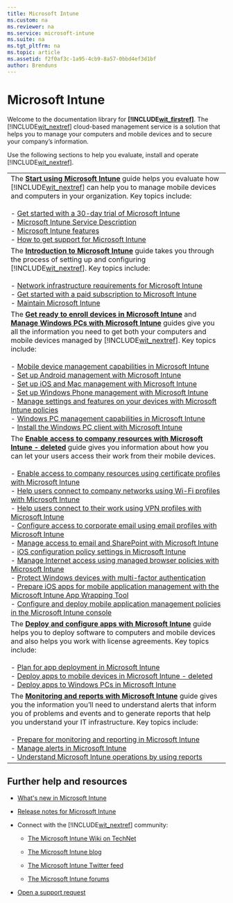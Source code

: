 ```yaml
---
title: Microsoft Intune
ms.custom: na
ms.reviewer: na
ms.service: microsoft-intune
ms.suite: na
ms.tgt_pltfrm: na
ms.topic: article
ms.assetid: f2f0af3c-1a95-4cb9-8a57-0bbd4ef3d1bf
author: Brenduns
---
```

# Microsoft Intune
Welcome to the documentation library for **[!INCLUDE[wit_firstref](./includes/wit_firstref_md.md)]**. The [!INCLUDE[wit_nextref](./includes/wit_nextref_md.md)] cloud-based management service is a solution that helps you to manage your computers and mobile devices and to secure your company’s information.

Use the following sections to help you evaluate, install and operate [!INCLUDE[wit_nextref](./includes/wit_nextref_md.md)].

||
|-|
|The **[Start using Microsoft Intune](start-using-microsoft-intune.md)** guide helps you evaluate how [!INCLUDE[wit_nextref](./includes/wit_nextref_md.md)] can help you to manage mobile devices and computers in your organization. Key topics include:<br /><br />-   [Get started with a 30-day trial of Microsoft Intune](Get-started-with-a-30-day-trial-of-microsoft-intune.md)<br />-   [Microsoft Intune Service Description](microsoft-intune-service-description.md)<br />-   [Microsoft Intune features](microsoft-intune-features.md)<br />-   [How to get support for Microsoft Intune](how-to-get-support-for-microsoft-intune.md)|
|The **[Introduction to Microsoft Intune](introduction-to-microsoft-intune.md)** guide takes you through the process of setting up and configuring [!INCLUDE[wit_nextref](./includes/wit_nextref_md.md)]. Key topics include:<br /><br />-   [Network infrastructure requirements for Microsoft Intune](network-infrastructure-requirements-for-microsoft-intune.md)<br />-   [Get started with a paid subscription to Microsoft Intune](get-started-with-a-paid-subscription-to-microsoft-intune.md)<br />-   [Maintain Microsoft Intune](maintain-microsoft-intune.md)|
|The **[Get ready to enroll devices in Microsoft Intune](get-ready-to-enroll-devices-in-microsoft-intune.md)** and **[Manage Windows PCs with Microsoft Intune](manage-windows-pcs-with-microsoft-intune.md)** guides give you all the information you need to get both your computers and mobile devices managed by [!INCLUDE[wit_nextref](./includes/wit_nextref_md.md)]. Key topics include:<br /><br />-   [Mobile device management capabilities in Microsoft Intune](mobile-device-management-capabilities-in-microsoft-intune.md)<br />-   [Set up Android management with Microsoft Intune](set-up-android-management-with-microsoft-intune.md)<br />-   [Set up iOS and Mac management with Microsoft Intune](set-up-ios-and-mac-management-with-microsoft-intune.md)<br />-   [Set up Windows Phone management with Microsoft Intune](set-up-windows-phone-management-with-microsoft-intune.md)<br />-   [Manage settings and features on your devices with Microsoft Intune policies](manage-settings-and-features-on-your-devices-with-microsoft-intune-policies.md)<br />-   [Windows PC management capabilities in Microsoft Intune](windows-pc-management-capabilities-in-microsoft-intune.md)<br />-   [Install the Windows PC client with Microsoft Intune](install-the-windows-pc-client-with-microsoft-intune.md)|
|The **[Enable access to company resources with Microsoft Intune - deleted](enable-access-to-company-resources-with-microsoft-intune---deleted.md)** guide gives you information about how you can let your users access their work from their mobile devices.<br /><br />-   [Enable access to company resources using certificate profiles with Microsoft Intune](enable-access-to-company-resources-using-certificate-profiles-with-microsoft-intune.md)<br />-   [Help users connect to company networks using Wi-Fi profiles with Microsoft Intune](help-users-connect-to-company-networks-using-wi-fi-profiles-with-microsoft-intune.md)<br />-   [Help users connect to their work using VPN profiles with Microsoft Intune](help-users-connect-to-their-work-using-vpn-profiles-with-microsoft-intune.md)<br />-   [Configure access to corporate email using email profiles with Microsoft Intune](configure-access-to-corporate-email-using-email-profiles-with-microsoft-intune.md)<br />-   [Manage access to email and SharePoint with Microsoft Intune](manage-access-to-email-and-sharepoint-with-microsoft-intune.md)<br />-   [iOS configuration policy settings in Microsoft Intune](ios-configuration-policy-settings-in-microsoft-intune.md)<br />-   [Manage Internet access using managed browser policies with Microsoft Intune](manage-internet-access-using-managed-browser-policies-with-microsoft-intune.md)<br />-   [Protect Windows devices with multi-factor authentication](protect-windows-devices-with-multi-factor-authentication.md)<br />-   [Prepare iOS apps for mobile application management with the Microsoft Intune App Wrapping Tool](prepare-ios-apps-for-mobile-application-management-with-the-microsoft-intune-app-wrapping-tool.md)<br />-   [Configure and deploy mobile application management policies in the Microsoft Intune console](configure-and-deploy-mobile-application-management-policies-in-the-microsoft-intune-console.md)|
|The **[Deploy and configure apps with Microsoft Intune](deploy-and-configure-apps-with-microsoft-intune.md)** guide helps you to deploy software to computers and mobile devices and also helps you work with license agreements. Key topics include:<br /><br />-   [Plan for app deployment in Microsoft Intune](plan-for-app-deployment-in-microsoft-intune.md)<br />-   [Deploy apps to mobile devices in Microsoft Intune - deleted](deploy-apps-to-mobile-devices-in-microsoft-intune---deleted.md)<br />-   [Deploy apps to Windows PCs in Microsoft Intune](deploy-apps-to-windows-pcs-in-microsoft-intune.md)|
|The **[Monitoring and reports with Microsoft Intune](monitoring-and-reports-with-microsoft-intune.md)** guide gives you the information you’ll need to understand alerts that inform you of problems and events and to generate reports that help you understand your IT infrastructure. Key topics include:<br /><br />-   [Prepare for monitoring and reporting in Microsoft Intune](http://msdn.microsoft.com/en-us/library/957b730c-c4b0-4755-8d2e-f6bdcb38723f)<br />-   [Manage alerts in Microsoft Intune](manage-alerts-in-microsoft-intune.md)<br />-   [Understand Microsoft Intune operations by using reports](understand-microsoft-intune-operations-by-using-reports.md)|

## Further help and resources

-   [What's new in Microsoft Intune](what-s-new-in-microsoft-intune.md)

-   [Release notes for Microsoft Intune](release-notes-for-microsoft-intune.md)

-   Connect with the [!INCLUDE[wit_nextref](./includes/wit_nextref_md.md)] community:

    -   [The Microsoft Intune Wiki on TechNet](http://social.technet.microsoft.com/wiki/contents/articles/6526.microsoft-intune-overview.aspx)

    -   [The Microsoft Intune blog](http://blogs.technet.com/b/microsoftintune/)

    -   [The Microsoft Intune Twitter feed](https://twitter.com/MSIntune)

    -   [The Microsoft Intune forums](http://social.technet.microsoft.com/Forums/home?category=microsoftintune)

-   [Open a support request](https://support.microsoftonline.com/default.aspx?productkey=intunesupp&scrx=1)

